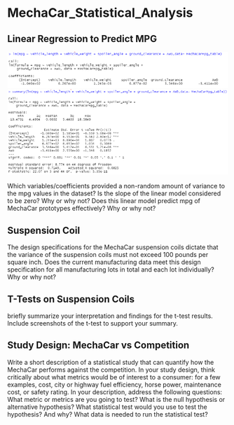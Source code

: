 # MechaCar_Statistical_Analysis

## Linear Regression to Predict MPG

![MechaCarMpg_LinearRegression](https://github.com/Krystal313/MechaCar_Statistical_Analysis/blob/d71f9226c651dedef81e39dd14693882136eabfd/Resources/MechaCarMpg_LinearRegression.png)
![MechaCarMpg_Summary](https://github.com/Krystal313/MechaCar_Statistical_Analysis/blob/846e5d51e1dafaa4a28ec6c3716e59f941b571b8/Resources/MechaCarMpg_Summary.png)

Which variables/coefficients provided a non-random amount of variance to the mpg values in the dataset?
Is the slope of the linear model considered to be zero? Why or why not?
Does this linear model predict mpg of MechaCar prototypes effectively? Why or why not?

## Suspension Coil


The design specifications for the MechaCar suspension coils dictate that the variance of the suspension coils must not exceed 100 pounds per square inch. Does the current manufacturing data meet this design specification for all manufacturing lots in total and each lot individually? Why or why not?

## T-Tests on Suspension Coils
briefly summarize your interpretation and findings for the t-test results. Include screenshots of the t-test to support your summary.

## Study Design: MechaCar vs Competition
Write a short description of a statistical study that can quantify how the MechaCar performs against the competition. In your study design, think critically about what metrics would be of interest to a consumer: for a few examples, cost, city or highway fuel efficiency, horse power, maintenance cost, or safety rating.
In your description, address the following questions:
What metric or metrics are you going to test?
What is the null hypothesis or alternative hypothesis?
What statistical test would you use to test the hypothesis? And why?
What data is needed to run the statistical test?
